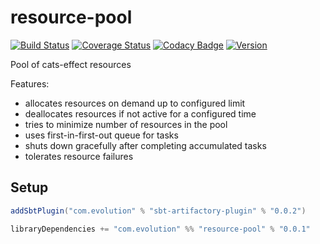 # resource-pool
[![Build Status](https://github.com/evolution-gaming/resource-pool/workflows/CI/badge.svg)](https://github.com/evolution-gaming/resource-pool/actions?query=workflow%3ACI)
[![Coverage Status](https://coveralls.io/repos/github/evolution-gaming/resource-pool/badge.svg?branch=master)](https://coveralls.io/github/evolution-gaming/resource-pool?branch=master)
[![Codacy Badge](https://api.codacy.com/project/badge/Grade/fab03059b5f94fa5b1e7ad7bddfe8b07)](https://www.codacy.com/app/evolution-gaming/resource-pool?utm_source=github.com&amp;utm_medium=referral&amp;utm_content=evolution-gaming/resource-pool&amp;utm_campaign=Badge_Grade)
[![Version](https://img.shields.io/badge/version-click-blue)](https://evolution.jfrog.io/artifactory/api/search/latestVersion?g=com.evolutiongaming&a=resource-pool_2.13&repos=public)

Pool of cats-effect resources

Features:
* allocates resources on demand up to configured limit
* deallocates resources if not active for a configured time
* tries to minimize number of resources in the pool
* uses first-in-first-out queue for tasks
* shuts down gracefully after completing accumulated tasks
* tolerates resource failures

## Setup

```scala
addSbtPlugin("com.evolution" % "sbt-artifactory-plugin" % "0.0.2")

libraryDependencies += "com.evolution" %% "resource-pool" % "0.0.1"
```